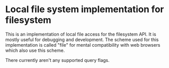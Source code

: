 # Local file system implementation for filesystem

This is an implementation of local file access for the filesystem API.
It is mostly useful for debugging and development. The scheme used for
this implementation is called "file" for mental compatibility with web
browsers which also use this scheme.

There currently aren't any supported query flags.
